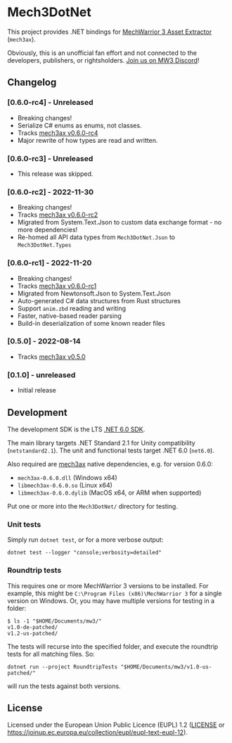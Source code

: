 # Mech3DotNet

This project provides .NET bindings for [MechWarrior 3 Asset Extractor](https://github.com/TerranMechworks/mech3ax) (`mech3ax`).

Obviously, this is an unofficial fan effort and not connected to the developers, publishers, or rightsholders. [Join us on MW3 Discord](https://discord.gg/Be53gMy)!

## Changelog

### [0.6.0-rc4] - Unreleased

* Breaking changes!
* Serialize C# enums as enums, not classes.
* Tracks [mech3ax v0.6.0-rc4](https://github.com/TerranMechworks/mech3ax/releases/tag/v0.6.0-rc4)
* Major rewrite of how types are read and written.

### [0.6.0-rc3] - Unreleased

* This release was skipped.

### [0.6.0-rc2] - 2022-11-30

* Breaking changes!
* Tracks [mech3ax v0.6.0-rc2](https://github.com/TerranMechworks/mech3ax/releases/tag/v0.6.0-rc2)
* Migrated from System.Text.Json to custom data exchange format - no more dependencies!
* Re-homed all API data types from `Mech3DotNet.Json` to `Mech3DotNet.Types`

### [0.6.0-rc1] - 2022-11-20

* Breaking changes!
* Tracks [mech3ax v0.6.0-rc1](https://github.com/TerranMechworks/mech3ax/releases/tag/v0.6.0-rc1)
* Migrated from Newtonsoft.Json to System.Text.Json
* Auto-generated C# data structures from Rust structures
* Support `anim.zbd` reading and writing
* Faster, native-based reader parsing
* Build-in deserialization of some known reader files

### [0.5.0] - 2022-08-14

* Tracks [mech3ax v0.5.0](https://github.com/TerranMechworks/mech3ax/releases/tag/v0.5.0)

### [0.1.0] - unreleased

* Initial release

## Development

The development SDK is the LTS [.NET 6.0 SDK](https://dotnet.microsoft.com/en-us/download/dotnet/6.0).

The main library targets .NET Standard 2.1 for Unity compatibility (`netstandard2.1`). The unit and functional tests target .NET 6.0 (`net6.0`).

Also required are [mech3ax](https://github.com/TerranMechworks/mech3ax/releases/) native dependencies, e.g. for version 0.6.0:

* `mech3ax-0.6.0.dll` (Windows x64)
* `libmech3ax-0.6.0.so` (Linux x64)
* `libmech3ax-0.6.0.dylib` (MacOS x64, or ARM when supported)

Put one or more into the `Mech3DotNet/` directory for testing.

### Unit tests

Simply run `dotnet test`, or for a more verbose output:

```shell
dotnet test --logger "console;verbosity=detailed"
```

### Roundtrip tests

This requires one or more MechWarrior 3 versions to be installed. For example, this might be `C:\Program Files (x86)\MechWarrior 3` for a single version on Windows. Or, you may have multiple versions for testing in a folder:

```console
$ ls -1 "$HOME/Documents/mw3/"
v1.0-de-patched/
v1.2-us-patched/
```

The tests will recurse into the specified folder, and execute the roundtrip tests for all matching files. So:

```shell
dotnet run --project RoundtripTests "$HOME/Documents/mw3/v1.0-us-patched/"
```

will run the tests against both versions.

## License

Licensed under the European Union Public Licence (EUPL) 1.2 ([LICENSE](LICENSE) or https://joinup.ec.europa.eu/collection/eupl/eupl-text-eupl-12).
